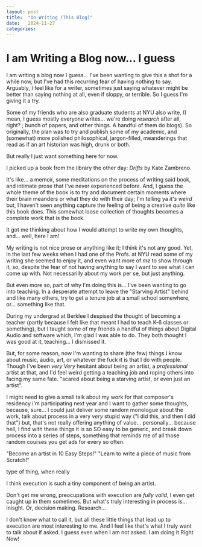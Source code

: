 ```yaml
---
layout: post
title:  "On Writing (This Blog)"
date:   2024-11-27
categories:
---
```


# I am Writing a Blog now... I guess

I am writing a blog now I guess... 
I've been wanting to give this a shot for a while now, but I've had this recurring fear of having nothing to say.
Arguably, I feel like for a writer, sometimes just saying whatever might be better than saying nothing at all, even if sloppy, or terrible. 
So I guess I'm giving it a try. 

Some of my friends who are also graduate students at NYU also write, (I mean, I guess mostly everyone writes... we're doing *research* after all, right? ; bunch of papers, and other things. A handful of them do blogs). 
So originally, the plan was to try and publish some of my academic, and (somewhat) more polished philosophical, jargon-filled, meanderings that read as if an art historian was high, drunk or both. 

But really I just want something here for now. 

I picked up a book from the library the other day:
*Drifts* by Kate Zambreno. 

It's like... a memoir, some meditations on the process of writing said book, and intimate prose that I've never experienced before. 
And, I guess the whole theme of the book is to try and document certain moments where their brain meanders or what they do with their day; I'm telling ya *it's weird*
but, I haven't seen anything capture the feeling of being a creative *quite* like this book does. 
This somewhat loose collection of thoughts becomes a complete work that is the book.

It got me thinking about how I would attempt to write my own thoughts, and... well, here I am! 

My writing is not nice prose or anything like it; I think it's not any good. Yet, in the last few weeks when I had one of the Profs. at NYU read some of my writing she seemed to enjoy it, and even want more of *me* to show through it, so, despite the fear of not having anything to say I want to see what I can come up with. Not necessarilly about my work per se, but just anything. 

But even more so, part of why I'm doing this is... I've been wanting to go into teaching. In a desperate attempt to leave the "Starving Artist" behind and 
like many others, try to get a tenure job at a small school somewhere, or... something like that. 

During my undergrad at Berklee I despised the thought of becoming a teacher (partly because I felt like that meant I had to teach K-6 classes or something), but I taught some of my friends a handful of things about Digital Audio and software which, I'm glad I was able to do. They both thought I was good at it, teaching... 
I dismissed it. 

But, for some reason, now I'm wanting to share (the few) things I know about music, audio, art, or whatever the fuck it is that I do with people.
Though I've been *very* *Very* hesitant about being an artist, a *professional* artist at that, and I'd feel weird getting a teaching job and roping others into facing my same fate. 
"scared about being a starving artist, or even just an artist".

I might need to give a small talk about my work for that composer's residency i'm participating next year and I want to gather some thoughts, because, sure... I could just deliver some random monologue about the work, talk about process in a very *very* stupid way ("I did this, and then I did that") but, that's not really offering anything of value... personally... because hell, I find with these things it is so SO easy to be generic, and break down process into a series of steps, something that reminds me of all those random courses you get ads for every so often.

"Become an artist in 10 Easy Steps!" 
"Learn to write a piece of music from Scratch!" 

type of thing, 
when really 

I think execution is such a tiny component of being an artist. 

Don't get me wrong, preocupations with execution are *fully valid*, I even get caught up in them sometimes. 
But what's truly interesting in process is... inisght. 
Or, decision making. 
Research...

I don't know what to call it, but 
all these little things that lead up to execution are most interesting to me. And I feel like that's what I truly want to talk about if asked. I guess even when I am not asked. 
I am doing it Right Now!


